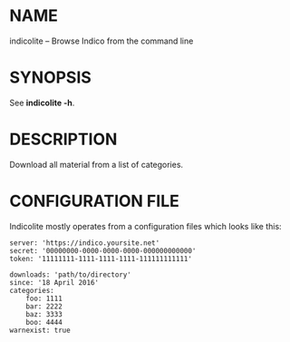 # NAME

indicolite – Browse Indico from the command line

# SYNOPSIS

See **indicolite -h**.

# DESCRIPTION

Download all material from a list of categories.

# CONFIGURATION FILE

Indicolite mostly operates from a configuration files which looks like this:

```
server: 'https://indico.yoursite.net'
secret: '00000000-0000-0000-0000-000000000000'
token: '11111111-1111-1111-1111-111111111111'

downloads: 'path/to/directory'
since: '18 April 2016'
categories:
    foo: 1111
    bar: 2222
    baz: 3333
    boo: 4444
warnexist: true
```
